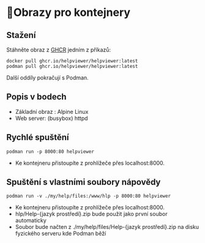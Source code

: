 # &#x1F433;Obrazy pro kontejnery

## Stažení
Stáhněte obraz z [GHCR][target] jedním z příkazů:

```
docker pull ghcr.io/helpviewer/helpviewer:latest
podman pull ghcr.io/helpviewer/helpviewer:latest
```

Další oddíly pokračují s Podman.

## Popis v bodech

- Základní obraz : Alpine Linux
- Web server: (busybox) httpd

## Rychlé spuštění
```
podman run -p 8000:80 helpviewer
```

- Ke kontejneru přistoupíte z prohlížeče přes localhost:8000.

## Spuštění s vlastními soubory nápovědy
```
podman run -v ./my/help/files:/www/hlp -p 8000:80 helpviewer
```

- Ke kontejneru přistoupíte z prohlížeče přes localhost:8000.
- hlp/Help-{jazyk prostředí}.zip bude použit jako první soubor automaticky
- Soubor bude načten z ./my/help/files/Help-{jazyk prostředí}.zip na disku fyzického serveru kde Podman běží

[target]: https://github.com/HelpViewer/HelpViewer/pkgs/container/helpviewer "Container images"